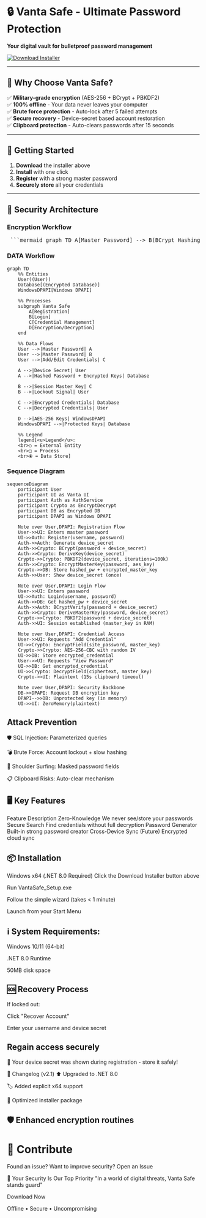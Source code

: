 # 🔒 Vanta Safe - Ultimate Password Protection  

**Your digital vault for bulletproof password management**  

[![Download Installer](https://img.shields.io/badge/Download-Win_x64_Installer-blue?style=for-the-badge&logo=windows)](https://drive.google.com/uc?export=download&id=1zH80TK4tHPl1lGcNU58NW5-hKX2IP78C)  

---

## 🌟 Why Choose Vanta Safe?  

✅ **Military-grade encryption** (AES-256 + BCrypt + PBKDF2)  
✅ **100% offline** - Your data never leaves your computer  
✅ **Brute force protection** - Auto-lock after 5 failed attempts  
✅ **Secure recovery** - Device-secret based account restoration  
✅ **Clipboard protection** - Auto-clears passwords after 15 seconds  

---



## 🚀 Getting Started  

1. **Download** the installer above  
2. **Install** with one click  
3. **Register** with a strong master password  
4. **Securely store** all your credentials  

---

## 🔐 Security Architecture  

### Encryption Workflow  
<pre lang="markdown"> ```mermaid graph TD A[Master Password] --> B(BCrypt Hashing) C[Device Secret] --> B B --> D[Secure Database Storage] A --> E(PBKDF2 Key Derivation) C --> E E --> F[AES-256 Encryption] F --> G[Encrypted Credential Storage] style A fill:#86C7F3,stroke:#333,stroke-width:2px style B fill:#B6D7A8,stroke:#333,stroke-width:2px style C fill:#86C7F3,stroke:#333,stroke-width:2px style D fill:#B6D7A8,stroke:#333,stroke-width:2px style E fill:#86C7F3,stroke:#333,stroke-width:2px style F fill:#B6D7A8,stroke:#333,stroke-width:2px style G fill:#86C7F3,stroke:#333,stroke-width:2px ``` </pre>

### DATA Workflow
``` mermaid
graph TD
    %% Entities
    User((User))
    Database[(Encrypted Database)]
    WindowsDPAPI[Windows DPAPI]

    %% Processes
    subgraph Vanta Safe
        A[Registration]
        B[Login]
        C[Credential Management]
        D[Encryption/Decryption]
    end

    %% Data Flows
    User -->|Master Password| A
    User -->|Master Password| B
    User -->|Add/Edit Credentials| C

    A -->|Device Secret| User
    A -->|Hashed Password + Encrypted Keys| Database

    B -->|Session Master Key| C
    B -->|Lockout Signal| User

    C -->|Encrypted Credentials| Database
    C -->|Decrypted Credentials| User

    D -->|AES-256 Keys| WindowsDPAPI
    WindowsDPAPI -->|Protected Keys| Database

    %% Legend
    legend[<u>Legend</u>:
    <br>○ = External Entity
    <br>□ = Process
    <br>⦿ = Data Store]
```
### Sequence Diagram
``` mermaid
sequenceDiagram
    participant User
    participant UI as Vanta UI
    participant Auth as AuthService
    participant Crypto as EncryptDecrypt
    participant DB as Encrypted DB
    participant DPAPI as Windows DPAPI

    Note over User,DPAPI: Registration Flow
    User->>UI: Enters master password
    UI->>Auth: Register(username, password)
    Auth->>Auth: Generate device_secret
    Auth->>Crypto: BCrypt(password + device_secret)
    Auth->>Crypto: DeriveKey(device_secret)
    Crypto->>Crypto: PBKDF2(device_secret, iterations=100k)
    Auth->>Crypto: EncryptMasterKey(password, aes_key)
    Crypto->>DB: Store hashed_pw + encrypted_master_key
    Auth->>User: Show device_secret (once)

    Note over User,DPAPI: Login Flow
    User->>UI: Enters password
    UI->>Auth: Login(username, password)
    Auth->>DB: Get hashed_pw + device_secret
    Auth->>Auth: BCryptVerify(password + device_secret)
    Auth->>Crypto: DeriveMasterKey(password, device_secret)
    Crypto->>Crypto: PBKDF2(password + device_secret)
    Auth->>UI: Session established (master_key in RAM)

    Note over User,DPAPI: Credential Access
    User->>UI: Requests "Add Credential"
    UI->>Crypto: EncryptField(site_password, master_key)
    Crypto->>Crypto: AES-256-CBC with random IV
    UI->>DB: Store encrypted_credential
    User->>UI: Requests "View Password"
    UI->>DB: Get encrypted_credential
    UI->>Crypto: DecryptField(ciphertext, master_key)
    Crypto->>UI: Plaintext (15s clipboard timeout)

    Note over User,DPAPI: Security Backbone
    DB->>DPAPI: Request DB encryption key
    DPAPI-->>DB: Unprotected key (in memory)
    UI->>UI: ZeroMemory(plaintext)
```


## Attack Prevention
🛡️ SQL Injection: Parameterized queries

💣 Brute Force: Account lockout + slow hashing

👀 Shoulder Surfing: Masked password fields

📋 Clipboard Risks: Auto-clear mechanism

## 🖥️ Key Features
Feature	Description
Zero-Knowledge	We never see/store your passwords
Secure Search	Find credentials without full decryption
Password Generator	Built-in strong password creator
Cross-Device Sync	(Future) Encrypted cloud sync
## 📦 Installation
Windows x64 (.NET 8.0 Required)
Click the Download Installer button above

Run VantaSafe_Setup.exe

Follow the simple wizard (takes < 1 minute)

Launch from your Start Menu

## ℹ️ System Requirements:

Windows 10/11 (64-bit)

.NET 8.0 Runtime

50MB disk space

## 🆘 Recovery Process
If locked out:

Click "Recover Account"

Enter your username and device secret

## Regain access securely

🔑 Your device secret was shown during registration - store it safely!

📜 Changelog (v2.1)
⬆️ Upgraded to .NET 8.0

🏷️ Added explicit x64 support

🚀 Optimized installer package

## 🛡️ Enhanced encryption routines

# 🤝 Contribute
Found an issue? Want to improve security?
Open an Issue

💎 Your Security Is Our Top Priority
"In a world of digital threats, Vanta Safe stands guard"

Download Now

Offline • Secure • Uncompromising

